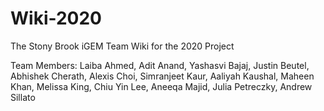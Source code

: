 # Wiki-2020
The Stony Brook iGEM Team Wiki for the 2020 Project

Team Members: Laiba Ahmed, Adit Anand, Yashasvi Bajaj, Justin Beutel, Abhishek Cherath, Alexis Choi,	Simranjeet Kaur, Aaliyah Kaushal, Maheen Khan, Melissa King, Chiu Yin Lee, Aneeqa Majid, Julia Petreczky, Andrew Sillato

